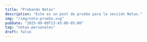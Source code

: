 ```yaml
---
title: "Probando Notas"
description: "Este es un post de prueba para la sección Notas."
img: "/img/nota-prueba.svg"
pubDate: "2025-09-09T13:45:00-05:00"
tag: "notas-personales"
draft: false
---
```

